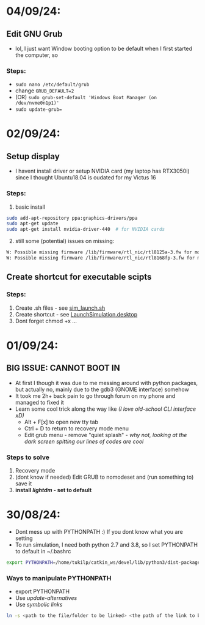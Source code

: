 # 04/09/24:
## Edit GNU Grub
- lol, I just want Window booting option to be default when I first started the computer, so
### Steps:
* ```sudo nano /etc/default/grub```
* change ```GRUB_DEFAULT=2```
* (OR) ```sudo grub-set-default 'Windows Boot Manager (on /dev/nvme0n1p1)'```
* ```sudo update-grub=```

# 02/09/24:
## Setup display
- I havent install driver or setup NVIDIA card (my laptop has RTX3050i) since I thought Ubuntu18.04 is oudated for my Victus 16

### Steps:
1. basic install
```bash
sudo add-apt-repository ppa:graphics-drivers/ppa
sudo apt-get update
sudo apt-get install nvidia-driver-440  # for NVIDIA cards
```
2. still some (potential) issues on missing:
```bash
W: Possible missing firmware /lib/firmware/rtl_nic/rtl8125a-3.fw for module r8169
W: Possible missing firmware /lib/firmware/rtl_nic/rtl8168fp-3.fw for module r8169
```

## Create shortcut for executable scipts
### Steps:
1. Create .sh files - see [sim_launch.sh](example/sim_launch.sh)
2. Create shortcut - see [LaunchSimulation.desktop](example/LaunchSimulation.desktop)
3. Dont forget chmod +x ...

# 01/09/24:
## BIG ISSUE: CANNOT BOOT IN
- At first I though it was due to me messing around with python packages, but actually no, mainly due to the gdb3 (GNOME interface) somehow
- It took me 2h+ back pain to go through forum on my phone and managed to fixed it
- Learn some cool trick along the way like *(I love old-school CLI interface xD)*
  * Alt + F[x] to open new tty tab
  * Ctrl + D to return to recovery mode menu
  * Edit grub menu - remove "quiet splash" - *why not, looking at the dark screen spitting our lines of codes are cool*

### Steps to solve
1. Recovery mode
2. (dont know if needed) Edit GRUB to nomodeset and (run something to) save it
3. **install *lightdm* - set to default**

# 30/08/24:
- Dont mess up with PYTHONPATH :) If you dont know what you are setting
- To run simulation, I need both python 2.7 and 3.8, so I set PYTHONPATH to default in ~/.bashrc
```bash
export PYTHONPATH=/home/tukilp/catkin_ws/devel/lib/python3/dist-packages:/opt/ros/melodic/lib/python2.7/dist-packages:$PYTHONPATH
```

### Ways to manipulate PYTHONPATH
- export PYTHONPATH
- Use *update-alternatives*
- Use *symbolic links*
```bash
ln -s <path to the file/folder to be linked> <the path of the link to be created>
```


